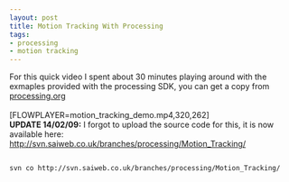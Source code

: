 ```yaml
--- 
layout: post
title: Motion Tracking With Processing
tags: 
- processing
- motion tracking
---
```

For this quick video I spent about 30 minutes playing around with the exmaples provided with the processing SDK, you can get a copy from <a href="http://processing.org">processing.org</a><br /><br />[FLOWPLAYER=motion_tracking_demo.mp4,320,262]<br />
<strong>
UPDATE 14/02/09:</strong> I forgot to upload the source code for this, it is now available here: <a href="http://svn.saiweb.co.uk/branches/processing/Motion_Tracking/">http://svn.saiweb.co.uk/branches/processing/Motion_Tracking/</a>

<code lang="bash">
svn co http://svn.saiweb.co.uk/branches/processing/Motion_Tracking/
</code>
